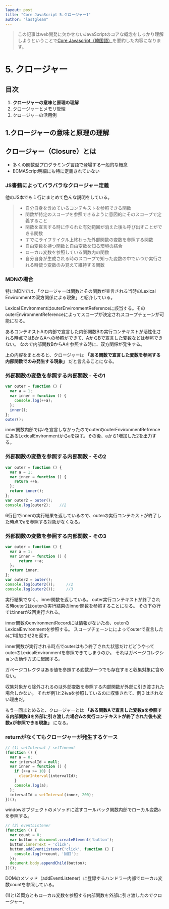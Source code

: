 ```yaml
---
layout: post
title: "Core JavaScript 5.クロージャー1"
author: "lastgleam"
---
```

> この記事はweb開発に欠かせないJavaScriptのコアな概念をしっかり理解しようということで[Core Javascript（韓国語）](https://wikibook.co.kr/corejs/?ckattempt=1)を要約した内容になります。

# 5. クロージャー

## 目次

1. **クロージャーの意味と原理の理解**
2. クロージャーとメモリ管理
3. クロージャーの活用例

## 1.クロージャーの意味と原理の理解

## クロージャー（Closure）とは

- 多くの関数型プログラミング言語で登場する一般的な概念
- ECMAScript明細にも特に定義されていない

### JS書籍によってバラバラなクロージャー定義

他のJS本でも１行にまとめて色んな説明をしている。

>  - 自分自身を含めているコンテキストを参照できる関数
>  - 関数が特定のスコープを参照できるように意図的にそのスコープで定義すること
> - 関数を宣言する時に作られた有効範囲が消えた後も呼び出すことができる関数
> - すでにライフサイクル上終わった外部関数の変数を参照する関数
> - 自由変数を持つ関数と自由変数を知る環境の結合
> - ローカル変数を参照している関数内の関数
> - 自分自身が生成される時のスコープで知った変数の中でいつか実行される時使う変数のみ覚えて維持する関数


### MDNの場合

特にMDNでは、「クロージャーは関数とその関数が宣言される当時のLexical Environmentの双方関係による現象」と紹介している。

Lexical EnvironmentはouterEnvironmentReferenceに該当する。そのouterEnvironmentReferenceによってスコープが決定されスコープチェーンが可能になる。

あるコンテキストAの内部で宣言した内部関数Bの実行コンテキストが活性化される時点ではBからAへの参照ができて、AからBで宣言した変数などは参照できない。
なので内部関数BからAを参照する時に、双方関係が発生する。

上の内容をまとめると、クロージャーは **「ある関数で宣言した変数を参照する内部関数でのみ発生する現象」** だと言えることになる。

### 外部関数の変数を参照する内部関数 - その1

```javascript
var outer = function () {
  var a = 1;
  var inner = function () {
    console.log(++a);
  };
  inner();
};
outer();
```

inner関数内部ではaを宣言しなかったのでouterのouterEnvironmentRefrenceにあるLexicalEnvironmentからaを探す。その後、aから1増加した2を出力する。

### 外部関数の変数を参照する内部関数 - その2

```javascript
var outer = function () {
  var a = 1;
  var inner = function () {
    return ++a;
  };
  return inner();
};
var outer2 = outer();
console.log(outer2);    //2
```

6行目でinnerの実行結果を返しているので、outerの実行コンテキストが終了した時点でaを参照する対象がなくなる。

### 外部関数の変数を参照する内部関数 - その3

```javascript
var outer = function () {
  var a = 1;
  var inner = function () {
      return ++a;
  };
  return inner;
};
var outer2 = outer();
console.log(outer2());     //2
console.log(outer2());     //3
```

実行結果でなく、inner関数を返している。
outer実行コンテキストが終了される時outer2はouterの実行結果のinner関数を参照することになる。
その下の行ではinnerが2回実行される。

inner関数のenvironmentRecordには情報がないため、outerのLexicalEnvironmentを参照する。
スコープチェーンにによってouterで宣言したaに1増加させ2を返す。

inner関数が実行される時点でouterはもう終了された状態だけどどうやってouterのLexicalEnvironmentを参照できてしまうのか。
それはガベージコレクションの動作方式に起因する。

ガベージコレクタはある値を参照する変数が一つでも存在すると収集対象に含めない。

収集対象から除外されるのは外部変数を参照する内部関数が外部に引き渡された場合しかない。
それが例1と2もaを参照しているのに収集されて、例３はされない理由だ。

もう一回まとめると、クロージャーとは
**「ある関数Aで宣言した変数aを参照する内部関数Bを外部に引き渡した場合Aの実行コンテキストが終了された後も変数aが参照できる現象」** になる。

### returnがなくてもクロージャーが発生するケース

```javascript
// (1) setInterval / setTimeout
(function () {
  var a = 0;
  var intervalId = null;
  var inner = function () {
    if (++a >= 10) {
      clearInterval(intervalId);
    }
    console.log(a);
  };
  intervalId = setInterval(inner, 200);
})();
```

windowオブジェクトのメソッドに渡すコールバック関数内部でローカル変数aを参照する。

```javascript
// (2) eventListener
(function () {
  var count = 0;
  var button = document.createElement('button');
  button.innerText = 'click';
  button.addEventListener('click', function () {
    console.log(++count, '回目');
  });
  document.body.appendChild(button);
})();
```

DOMのメソッド（addEventListener）に登録するハンドラー内部でローカル変数countを参照している。

(1)と(2)両方ともローカル変数を参照する内部関数を外部に引き渡したのでクロージャー。

